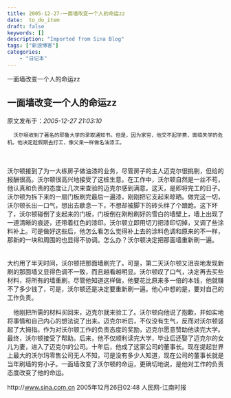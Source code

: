 ```yaml
---
title: 2005-12-27-一面墙改变一个人的命运zz
date:  to_do_item
draft: false
keywords: []
description: "Imported from Sina Blog"
tags: ["新浪博客"]
categories: 
    - "日记本"
---
```

一面墙改变一个人的命运zz
## 一面墙改变一个人的命运zz

 原文发布于：*2005-12-27 21:03:10*

      沃尔顿收到了著名的耶鲁大学的录取通知书。但是，因为家穷，他交不起学费，面临失学的危机。他决定趁假期去打工，像父亲一样做名油漆工。
　　

   
 沃尔顿接到了为一大栋房子做油漆的业务，尽管房子的主人迈克尔很挑剔，但给的报酬很高。沃尔顿很高兴地接受了这桩生意。在工作中，沃尔顿自然是一丝不苟，他认真和负责的态度让几次来查验的迈克尔感到满意。这天，是即将完工的日子。沃尔顿为拆下来的一扇门板刷完最后一遍漆，刚刚把它支起来晾晒。做完这一切，沃尔顿长出一口气，想出去歇息一下，不想却被脚下的砖头绊了个踉跄。这下坏了，沃尔顿碰倒了支起来的门板，门板倒在刚粉刷好的雪白的墙壁上，墙上出现了一道清晰的痕迹，还带着红色的漆印。沃尔顿立即用切刀把漆印切掉，又调了些涂料补上。可是做好这些后，他怎么看怎么觉得补上去的涂料色调和原来的不一样，那新的一块和周围的也显得不协调。怎么办？沃尔顿决定把那面墙重新刷一遍。
　　

    
大约用了半天时间，沃尔顿把那面墙刷完了。可是，第二天沃尔顿又沮丧地发现新刷的那面墙又显得色调不一致，而且越看越明显。沃尔顿叹了口气，决定再去买些材料，将所有的墙重刷，尽管他知道这样做，他要花比原来多一倍的本钱，他就赚不了多少钱了，可是，沃尔顿还是决定要重新刷一遍。他心中想的是，要对自己的工作负责。

 　他刚把所需的材料买回来，迈克尔就来验工了。沃尔顿向他说了抱歉，并如实地将事情和自己内心的想法说了出来。迈克尔听后，不仅没有生气，反而对沃尔顿竖起了大拇指。作为对沃尔顿工作的负责态度的奖励，迈克尔愿意赞助他读完大学。最终，沃尔顿接受了帮助。后来，他不仅顺利读完大学，毕业后还娶了迈克尔的女儿为妻，进入了迈克尔的公司。十年后，他成了这家公司的董事长。现在提起世界上最大的沃尔玛零售公司无人不知，可是没有多少人知道，现在公司的董事长就是当年刷墙的穷小子。一面墙改变了沃尔顿的命运，更确切地说，是他对工作的负责态度改变了他的命运。

 http&#58;//www.sina.com.cn
2005年12月26日02&#58;48 人民网-江南时报 　　


